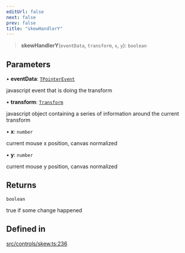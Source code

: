 ```yaml
---
editUrl: false
next: false
prev: false
title: "skewHandlerY"
---
```


> **skewHandlerY**(`eventData`, `transform`, `x`, `y`): `boolean`

## Parameters

• **eventData**: [`TPointerEvent`](/api/type-aliases/tpointerevent/)

javascript event that is doing the transform

• **transform**: [`Transform`](/api/type-aliases/transform/)

javascript object containing a series of information around the current transform

• **x**: `number`

current mouse x position, canvas normalized

• **y**: `number`

current mouse y position, canvas normalized

## Returns

`boolean`

true if some change happened

## Defined in

[src/controls/skew.ts:236](https://github.com/fabricjs/fabric.js/blob/v6.0.0-rc4/src/controls/skew.ts#L236)
